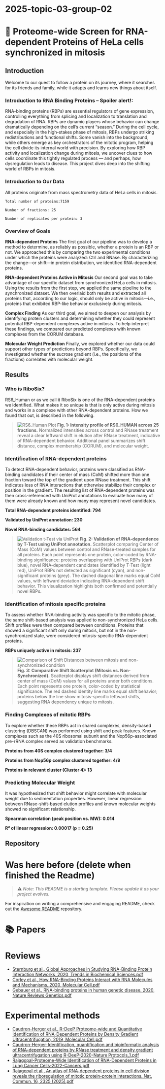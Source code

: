 # 2025-topic-03-group-02
# 🧬 Proteome-wide Screen for RNA-dependent Proteins of HeLa cells synchronized in mitosis


## **Introduction** 
Welcome to our quest to follow a protein on its journey, where it searches for its friends and family, while it adapts and learns new things about itself.
### Introduction to RNA Binding Proteins – Spoiler alert!:
RNA-binding proteins (RBPs) are essential regulators of gene expression, controlling everything from splicing and localization to translation and degradation of RNA. RBPs are dynamic players whose behavior can change dramatically depending on the cell’s current “season.”
During the cell cycle, and especially in the high-stakes phase of mitosis, RBPs undergo striking redistributions and functional shifts. Some vanish into the background, while others emerge as key orchestrators of the mitotic program, helping the cell divide its internal world with precision.
By exploring how RBP activity and localization change during mitosis, we uncover clues to how cells coordinate this tightly regulated process — and perhaps, how dysregulation leads to disease. This project dives deep into the shifting world of RBPs in mitosis. 
### Introduction to Our Data
All proteins originate from mass spectrometry data of HeLa cells in mitosis.

    Total number of proteins:7159

    Number of fractions: 25

    Number of replicates per protein: 3
### Overview of Goals

**RNA-dependent Proteins**
The first goal of our pipeline was to develop a method to determine, as reliably as possible, whether a protein is an RBP or not. We approached this by comparing the two experimental conditions under which the proteins were analyzed: Ctrl and RNase. By characterizing the change—or shift—in protein distribution, we identified RNA-dependent proteins.

**RNA-dependent Proteins Active in Mitosis**
Our second goal was to take advantage of our specific dataset from synchronized HeLa cells in mitosis. Using the results from the first step, we applied the same pipeline to the synchronized dataset. We then overlaid both results and extracted all proteins that, according to our logic, should only be active in mitosis—i.e., proteins that exhibited RBP-like behavior exclusively during mitosis.

**Complex Finding**
As our third goal, we aimed to deepen our analysis by identifying protein clusters and determining whether they could represent potential RBP-dependent complexes active in mitosis. To help interpret these findings, we compared our predicted complexes with known complexes from the CORUM database.

**Molecular Weight Prediction**
Finally, we explored whether our data could support other types of predictions beyond RBPs. Specifically, we investigated whether the sucrose gradient (i.e., the positions of the fractions) correlates with molecular weight.

## **Results**

### Who is RiboSix?
RS6_Human or as we call it RiboSix is one of the RNA-dependent proteins we identified.
What makes it so unique is that is only active during mitosis and works in a complexe 
with other RNA-dependent proteins. How we found that out, is described in the following.
> ![RS6_Human Plot](Images/RBP_RS6_HUMAN.png)
**Fig. 1: Intensity profile of RS6_HUMAN across 25 fractions.**
Normalized intensities across control and RNase treatment reveal a clear leftward 
shift in elution after RNase treatment, indicative of RNA-dependent behavior. 
Additional panel summarizes shift distance, complex membership (CORUM), and molecular weight.



### Identification of RNA-dependent proteins 
To detect RNA-dependent behavior, proteins were classified as RNA-binding candidates 
if their center of mass (CoM) shifted more than one fraction toward the top of 
the gradient upon RNase treatment. This shift indicates loss of RNA interactions 
that otherwise stabilize their complex or position in the gradient.
The resulting list of RNA-dependent proteins was then cross-referenced with UniProt 
annotations to evaluate how many of them were already known and how many may represent novel candidates.

**Total RNA-dependent proteins identified: 794** 

**Validated by UniProt annotation: 230**

**Novel RNA-binding candidates: 564**

> ![Validation t-Test via UniProt](Images/Validation_TTest_UniProt_2.png)
**Fig. 2: Validation of RNA-dependence by T-Test using UniProt annotation.**
Scatterplot comparing Center of Mass (CoM) values between control and RNase-treated 
samples for all proteins. Each point represents one protein, color-coded by RNA-binding 
significance: proteins overlapping with UniProt RBPs (dark blue), novel RNA-dependent candidates 
identified by T-Test (light red), UniProt RBPs not detected as significant (cyan), and non-significant 
proteins (grey). The dashed diagonal line marks equal CoM values, with leftward deviation indicating 
RNA-dependent shift behavior. This visualization highlights both confirmed and potentially novel RBPs.


### Identification of mitosis specific proteins 
To assess whether RNA-binding activity was specific to the mitotic phase, the same 
shift-based analysis was applied to non-synchronized HeLa cells. Shift profiles 
were then compared between conditions. Proteins that showed a significant shift 
only during mitosis, but not in the non-synchronized state, were considered mitosis-specific 
RNA-dependent proteins. 

**RBPs uniquely active in mitosis: 237**
> ![Comparison of Shift Distances between mitosis and non-synchronized condition](Images/Shift_Distance_Mitosis_vs_NS_2.png)
**Fig. 3: Comparative Shift Scatterplot (Mitosis vs. Non-Synchronized).**
Scatterplot displays shift distances derived from center of mass (CoM) 
values for all proteins under both conditions. Each point represents one protein, 
color-coded by statistical significance. The red dashed identity line marks equal 
shift behavior; proteins below the line show mitosis-specific leftward shifts, suggesting 
RNA dependency unique to mitosis.

### Finding Complexes of mitotic RBPs
To explore whether these RBPs act in shared complexes, density-based clustering 
(DBSCAN) was performed using shift and peak features. Known complexes such as the 
40S ribosomal subunit and the Nop56p-associated pre-rRNA complex served as validation benchmarks.

**Proteins from 40S complex clustered together: 3/4**

**Proteins from Nop56p complex clustered together: 4/9**

**Proteins in relevant cluster (Cluster 4): 13**

### Predicting Molecular Weight
It was hypothesized that shift behavior might correlate with molecular weight due 
to sedimentation properties. However, linear regression between RNase-shift-based 
elution profiles and known molecular weights showed no significant relationship.

**Spearman correlation (peak position vs. MW): 0.014**

**R² of linear regression: 0.00017 (p = 0.25)**

## Repository 









# Was here before (delete when finished the Readme)
> ⚠️ _Note: This README is a starting template. Please update it as your project evolves._
>
For inspiration on writing a comprehensive and engaging README, check out the [Awesome README](https://github.com/matiassingers/awesome-readme?tab=readme-ov-file) repository.



# 📚 Papers

# Reviews
- [Sternburg et al., Global Approaches in Studying RNA-Binding Protein Interaction Networks, 2020, Trends in Biochemical Sciences.pdf](https://github.com/user-attachments/files/19981693/Sternburg.et.al.Global.Approaches.in.Studying.RNA-Binding.Protein.Interaction.Networks.2020.Trends.in.Biochemical.Sciences.pdf)
- [Corley et al., How RNA-Binding Proteins Interact with RNA Molecules and Mechanisms, 2020, Molecular Cell.pdf](https://github.com/user-attachments/files/19981705/Corley.et.al.How.RNA-Binding.Proteins.Interact.with.RNA.Molecules.and.Mechanisms.2020.Molecular.Cell.pdf)
- [Gebauer et al., RNA-binding proteins in human genetic disease, 2020, Nature Reviews Genetics.pdf](https://github.com/user-attachments/files/19981707/Gebauer.et.al.RNA-binding.proteins.in.human.genetic.disease.2020.Nature.Reviews.Genetics.pdf)

# Experimental methods
- [Caudron-Herger et al., R-DeeP Proteome-wide and Quantitative Identification of RNA-Dependent Proteins by Density Gradient Ultracentrifugation, 2019, Molecular Cell.pdf](https://github.com/user-attachments/files/19981712/Caudron-Herger.et.al.R-DeeP.Proteome-wide.and.Quantitative.Identification.of.RNA-Dependent.Proteins.by.Density.Gradient.Ultracentrifugation.2019.Molecular.Cell.pdf)
- [Caudron-Herger-Identification, quantification and bioinformatic analysis of RNA-dependent proteins by RNase treatment and density gradient ultracentrifugation using R-DeeP-2020-Nature Protocols_1.pdf](https://github.com/user-attachments/files/19981715/Caudron-Herger-Identification.quantification.and.bioinformatic.analysis.of.RNA-dependent.proteins.by.RNase.treatment.and.density.gradient.ultracentrifugation.using.R-DeeP-2020-Nature.Protocols_1.pdf)
- [Rajagopal-Proteome-Wide Identification of RNA-Dependent Proteins in Lung Cancer Cells-2022-Cancers.pdf](https://github.com/user-attachments/files/19981723/Rajagopal-Proteome-Wide.Identification.of.RNA-Dependent.Proteins.in.Lung.Cancer.Cells-2022-Cancers.pdf)
- [Rajagopal et al., An atlas of RNA-dependent proteins in cell division reveals the riboregulation of mitotic protein-protein interactions. Nat. Commun. 16, 2325 (2025).pdf](https://github.com/user-attachments/files/19981728/Rajagopal.et.al.An.atlas.of.RNA-dependent.proteins.in.cell.division.reveals.the.riboregulation.of.mitotic.protein-protein.interactions.Nat.Commun.16.2325.2025.pdf)
